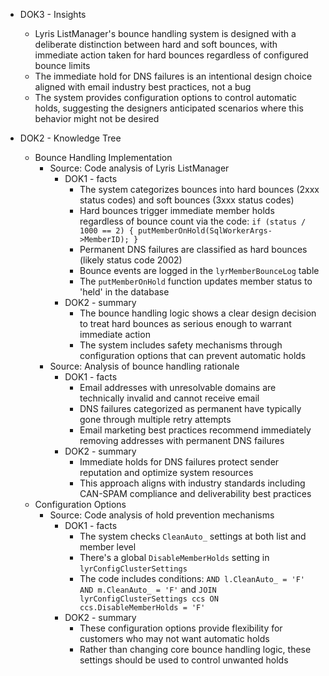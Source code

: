 - DOK3 - Insights
  - Lyris ListManager's bounce handling system is designed with a deliberate distinction between hard and soft bounces, with immediate action taken for hard bounces regardless of configured bounce limits
  - The immediate hold for DNS failures is an intentional design choice aligned with email industry best practices, not a bug
  - The system provides configuration options to control automatic holds, suggesting the designers anticipated scenarios where this behavior might not be desired

- DOK2 - Knowledge Tree
  - Bounce Handling Implementation
    - Source: Code analysis of Lyris ListManager
      - DOK1 - facts
        - The system categorizes bounces into hard bounces (2xxx status codes) and soft bounces (3xxx status codes)
        - Hard bounces trigger immediate member holds regardless of bounce count via the code: `if (status / 1000 == 2) { putMemberOnHold(SqlWorkerArgs->MemberID); }`
        - Permanent DNS failures are classified as hard bounces (likely status code 2002)
        - Bounce events are logged in the `lyrMemberBounceLog` table
        - The `putMemberOnHold` function updates member status to 'held' in the database
      - DOK2 - summary
        - The bounce handling logic shows a clear design decision to treat hard bounces as serious enough to warrant immediate action
        - The system includes safety mechanisms through configuration options that can prevent automatic holds
    - Source: Analysis of bounce handling rationale
      - DOK1 - facts
        - Email addresses with unresolvable domains are technically invalid and cannot receive email
        - DNS failures categorized as permanent have typically gone through multiple retry attempts
        - Email marketing best practices recommend immediately removing addresses with permanent DNS failures
      - DOK2 - summary
        - Immediate holds for DNS failures protect sender reputation and optimize system resources
        - This approach aligns with industry standards including CAN-SPAM compliance and deliverability best practices
  - Configuration Options
    - Source: Code analysis of hold prevention mechanisms
      - DOK1 - facts
        - The system checks `CleanAuto_` settings at both list and member level
        - There's a global `DisableMemberHolds` setting in `lyrConfigClusterSettings`
        - The code includes conditions: `AND l.CleanAuto_ = 'F' AND m.CleanAuto_ = 'F'` and `JOIN lyrConfigClusterSettings ccs ON ccs.DisableMemberHolds = 'F'`
      - DOK2 - summary
        - These configuration options provide flexibility for customers who may not want automatic holds
        - Rather than changing core bounce handling logic, these settings should be used to control unwanted holds

